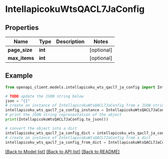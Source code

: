 # IntellapicokuWtsQACL7JaConfig


## Properties

Name | Type | Description | Notes
------------ | ------------- | ------------- | -------------
**page_size** | **int** |  | [optional] 
**max_items** | **int** |  | [optional] 

## Example

```python
from openapi_client.models.intellapicoku_wts_qacl7_ja_config import IntellapicokuWtsQACL7JaConfig

# TODO update the JSON string below
json = "{}"
# create an instance of IntellapicokuWtsQACL7JaConfig from a JSON string
intellapicoku_wts_qacl7_ja_config_instance = IntellapicokuWtsQACL7JaConfig.from_json(json)
# print the JSON string representation of the object
print(IntellapicokuWtsQACL7JaConfig.to_json())

# convert the object into a dict
intellapicoku_wts_qacl7_ja_config_dict = intellapicoku_wts_qacl7_ja_config_instance.to_dict()
# create an instance of IntellapicokuWtsQACL7JaConfig from a dict
intellapicoku_wts_qacl7_ja_config_from_dict = IntellapicokuWtsQACL7JaConfig.from_dict(intellapicoku_wts_qacl7_ja_config_dict)
```
[[Back to Model list]](../README.md#documentation-for-models) [[Back to API list]](../README.md#documentation-for-api-endpoints) [[Back to README]](../README.md)


